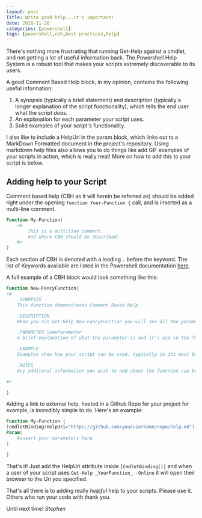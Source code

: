 ```yaml
---
layout: post
Title: Write good help...it's important!
date: 2018-11-26
categories: [powershell]
tags: [powershell,cbh,best practices,help]
---
```


There's nothing more frustrating that running Get-Help against a cmdlet, and not getting a lot of useful information back. The Powershell Help System is a robust tool that makes your scripts extremely discoverable to its users.

A good Comment Based Help block, in my opinion, contains the following useful information:

1. A synopsis (typically a brief statement) and description (typically a longer explanation of the script functionality), which tells the end user what the script _does_.
2. An explanation for each parameter your script uses.
3. Solid examples of your script's functionality.

I also like to include a HelpUri in the param block, which links out to a MarkDown Formatted document in the project's repository. Using markdown help files also allows you to do things like add GIF examples of your scripts in action, which is really neat! More on how to add this to your script is below.

## Adding help to your Script

Comment based help (CBH as it will herein be referred as) should be added right under the opening `function Your-Function {` call, and is inserted as a multi-line comment.

```powershell
Function My-Function{
    <#
        This is a multiline comment.
        And where CBH should be described.
    #>
}
```

Each section of CBH is denoted with a leading `.` before the keyword. The list of Keywords available are listed in the Powershell documentation [here](https://docs.microsoft.com/en-us/powershell/module/microsoft.powershell.core/about/about_comment_based_help?view=powershell-6#comment-based-help-keywords).

A full example of a CBH block would look something like this:

```powershell
Function New-FancyFunction{
<#
    .SYNOPSIS
    This function demonstrates Comment Based Help

    .DESCRIPTION
    When you run Get-Help New-FancyFunction you will see all the parameters and other information available to you when you use the Function.

    .PARAMETER SomeParameter
    A brief explanation of what the parameter is and it's use in the function. Add a declaration for each Parameter your script uses.

    .EXAMPLE 
    Examples show how your script can be used, typically in its most basic form, and then a few other examples which use more parameters, or how to leverage it with the pipeline.

    .NOTES
    Any additonal information you wish to add about the function can be added in the Notes field.

#>

}
```

Adding a link to external help, hosted in a Github Repo for your project for example, is incredibly simple to do. Here's an example:

```powershell
Function My-Function {
[cmdletBinding(HelpUri="https://github.com/yourusername/repo/help.md")]
Param(
    #insert your parameters here
)

}
```

That's it! Just add the HelpUri attribute inside `[CmdletBinding()]` and when a user of your script uses `Get-Help _YourFunction_ -Online` it will open their browser to the Uri you specified.

That's all there is to adding really _helpful_ help to your scripts. Please use it. Others who run your code with thank you.

Until next time!
_Stephen_